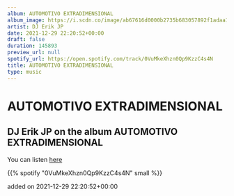 ```yaml
---
album: AUTOMOTIVO EXTRADIMENSIONAL
album_image: https://i.scdn.co/image/ab67616d0000b2735b683057892f1adaa1cbbab6
artist: DJ Erik JP
date: 2021-12-29 22:20:52+00:00
draft: false
duration: 145893
preview_url: null
spotify_url: https://open.spotify.com/track/0VuMkeXhzn0Qp9KzzC4s4N
title: AUTOMOTIVO EXTRADIMENSIONAL
type: music
---
```



# AUTOMOTIVO EXTRADIMENSIONAL

## DJ Erik JP on the album AUTOMOTIVO EXTRADIMENSIONAL

You can listen [here](https://open.spotify.com/track/0VuMkeXhzn0Qp9KzzC4s4N)

{{% spotify "0VuMkeXhzn0Qp9KzzC4s4N" small %}}

added on 2021-12-29 22:20:52+00:00